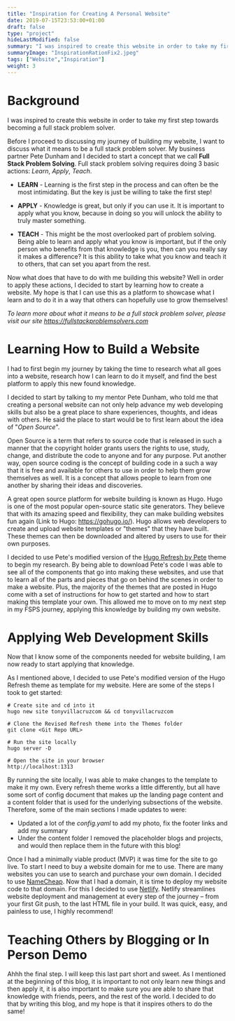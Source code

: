 ```yaml
---
title: "Inspiration for Creating A Personal Website"
date: 2019-07-15T23:53:00+01:00
draft: false
type: "project"
hideLastModified: false
summary: "I was inspired to create this website in order to take my first step towards becoming a full stack problem solver. Full stack problem solving requires 3 basic concepts: Learn, Apply, Teach. To apply these concepts, I decided to start by learning how to create a website."
summaryImage: "InspirationRationFix2.jpeg"
tags: ["Website","Inspiration"]
weight: 3
---
```


# Background

I was inspired to create this website in order to take my first step towards becoming a full stack problem solver. 

Before I proceed to discussing my journey of building my website, I want to discuss what it means to be a full stack problem solver. My business partner Pete Dunham and I decided to start a concept that we call **Full Stack Problem Solving**. Full stack problem solving requires doing 3 basic actions: _Learn_, _Apply_, _Teach_.

* **LEARN** - Learning is the first step in the process and can often be the most intimidating. But the key is just be willing to take the first step!

* **APPLY** - Knowledge is great, but only if you can use it. It is important to apply what you know, because in doing so you will unlock the ability to truly master something.

* **TEACH** - This might be the most overlooked part of problem solving. Being able to learn and apply what you know is important, but if the only person who benefits from that knowledge is you, then can you really say it makes a difference? It is this ability to take what you know and teach it to others, that can set you apart from the rest.

Now what does that have to do with me building this website? Well in order to apply these actions, I decided to start by learning how to create a website. My hope is that I can use this as a platform to showcase what I learn and to do it in a way that others can hopefully use to grow themselves!

*To learn more about what it means to be a full stack problem solver, please visit our site https://fullstackproblemsolvers.com*



# Learning How to Build a Website

I had to first begin my journey by taking the time to research what all goes into a website, research how I can learn to do it myself, and find the best platform to apply this new found knowledge. 

I decided to start by talking to my mentor Pete Dunham, who told me that creating a personal website can not only help advance my web developing skills but also be a great place to share experiences, thoughts, and ideas with others. He said the place to start would be to first learn about the idea of "_Open Source_".

Open Source is a term that refers to source code that is released in such a manner that the copyright holder grants users the rights to use, study, change, and distribute the code to anyone and for any purpose. Put another way, open source coding is the concept of building code in a such a way that it is free and available for others to use in order to help them grow themselves as well. It is a concept that allows people to learn from one another by sharing their ideas and discoveries.

A great open source platform for website building is known as Hugo. Hugo is one of the most popular open-source static site generators. They believe that with its amazing speed and flexibility, they can make building websites fun again (Link to Hugo: https://gohugo.io/). Hugo allows web developers to create and upload website templates or "themes" that they have built. These themes can then be downloaded and altered by users to use for their own purposes.

I decided to use Pete's modified version of the [Hugo Refresh by Pete]( https://www.petedunham.com/) theme to begin my research. By being able to download Pete's code I was able to see all of the components that go into making these websites, and use that to learn all of the parts and pieces that go on behind the scenes in order to make a website. Plus, the majority of the themes that are posted in Hugo come with a set of instructions for how to get started and how to start making this template your own. This allowed me to move on to my next step in my FSPS journey, applying this knowledge by building my own website.



# Applying Web Development Skills

Now that I know some of the components needed for website building, I am now ready to start applying that knowledge.

As I mentioned above, I decided to use Pete's modified version of the Hugo Refresh theme as template for my website. Here are some of the steps I took to get started:

	# Create site and cd into it
	hugo new site tonyvillacruzcom && cd tonyvillacruzcom
	
	# Clone the Revised Refresh theme into the Themes folder
	git clone <Git Repo URL>

	# Run the site locally
	hugo server -D

	# Open the site in your browser
	http://localhost:1313

By running the site locally, I was able to make changes to the template to make it my own. Every refresh theme works a little differently, but all have some sort of config document that makes up the landing page content and a content folder that is used for the underlying subsections of the website. Therefore, some of the main sections I made updates to were:

* Updated a lot of the *config.yaml* to add my photo, fix the footer links and add my summary
* Under the content folder I removed the placeholder blogs and projects, and would then replace them in the future with this blog!

Once I had a minimally viable product (MVP) it was time for the site to go live. To start I need to buy a website domain for me to use. There are many websites you can use to search and purchase your own domain. I decided to use [NameCheap]( https://www.namecheap.com/). Now that I had a domain, it is time to deploy my website code to that domain. For this I decided to use [Netlify]( https://www.netlify.com/). Netlify streamlines website deployment and management at every step of the journey – from your first Git push, to the last HTML file in your build. It was quick, easy, and painless to use, I highly recommend!


# Teaching Others by Blogging or In Person Demo

Ahhh the final step. I will keep this last part short and sweet. As I mentioned at the beginning of this blog, it is important to not only learn new things and then apply it, it is also important to make sure you are able to share that knowledge with friends, peers, and the rest of the world. I decided to do that by writing this blog, and my hope is that it inspires others to do the same!


